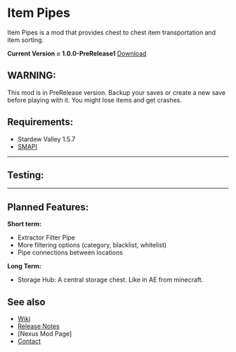 # Item Pipes
Item Pipes is a mod that provides chest to chest item transportation and item sorting.

**Current Version = 1.0.0-PreRelease1** [Download](https://github.com/sergiomadd/StardewValleyMods/releases/tag/Beta)  

## WARNING:
This mod is in PreRelease version. Backup your saves or create a new save before playing with it. You might lose items and get crashes.

## Requirements:
- Stardew Valley 1.5.7
- [SMAPI](https://smapi.io/)

---

## Testing:


---

## Planned Features:
**Short term:**
- Extractor Filter Pipe
- More filtering options (category, blacklist, whitelist)
- Pipe connections between locations


**Long Term:**
- Storage Hub: A central storage chest. Like in AE from minecraft.

## See also
- [Wiki](https://github.com/sergiomadd/StardewValleyMods/edit/main/ItemPipes/docs/Wiki.md)
- [Release Notes](https://github.com/sergiomadd/StardewValleyMods/edit/main/ItemPipes/docs/release-notes.md)
- [Nexus Mod Page]
- [Contact](https://twitter.com/sergio_madd)
